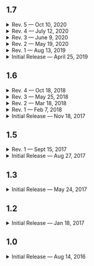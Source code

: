 ## 1.7
<details>
  <summary>Rev. 5 —  Oct 10, 2020</summary>
    <ul>
      <li>You can now LISTEN to Bible passages</li>
      <li>When choosing to read a sermon bible passage, you can now click the listen icon to listen to that passage</li>
      <li>Misc minor improvements</li>
    </ul>
</details>

<details>
  <summary>Rev. 4 —  July 12, 2020</summary>
    <ul>
<li>Fixing an issue where the application would crash on startup while we were live</li>
<li>Misc changes behind the scenes means less unnecessary updates for you</li>
<li>Misc bug fixes</li>
<li>Supporting iOS 11+</li>
</details>

<details>
  <summary>Rev. 3  —  June 9, 2020</summary>
    <ul>
<li>Fixed an issue with the LIVE button not becoming active</li>
</details>

<details>
  <summary>Rev. 2  —  May 19, 2020</summary>
    <ul>
<li>This is our final update for iOS 10, please update your device to iOS 11 or newer to receive further updates</li>
<li>Make sure to stay updated, we have some new & exciting things coming soon</li>
<li>Fixed an issue with a broken link within the Connect tab</li>
<li>Watch HD videos within the app or on your YouTube app</li>
<li>Watching sermon videos now includes them in your recently played list</li>
<li>YouVersion support for reading the Bible</li>
<li>Fixed an issue where devices on iOS 12+ would not open videos in the YouTube app</li>
<li>Fixed an issue with the graphic on the Connect tab</li>
<li>Performance improvements with audio download</li>
<li>Other minor bug fixes</li>
</details>

<details>
  <summary>Rev. 1  —  Aug 13, 2019</summary>
    <ul>
<li>Fixed an issue where tapping on a sermon series would load the page more than once</li>
<li>Fixed an issue where LIVE would appear active when we weren't streaming</li>
<li>Fixed an issue with scrolling on the Listen tab</li>
<li>'Listen' tab performance improvements</li>
<li>Improvements when using slow networks</li>
<li>Additional bug fixes and stability improvements</li>
</details>

<details>
  <summary>Initial Release —  April 25, 2019</summary>
    <ul>
<li>Our biggest update yet! 🎉</li>
<li>Easy to view sermon series (sorted by most recent) 🏠</li>
<li>Pull-Up from the bottom to load more sermon series' ⌛</li>
<li>Download sermon audio for easy listening without an internet connection 📶</li>
<li>Easily read relevant bible passages 📖</li>
<li>Now Playing playback controls 🎛️</li>
<li>You can now control audio playback from the Control Center even if the device is locked 🔒</li>
<li>You can now watch Sunday live streams on FacebookLive 👀</li>
<li>View the 10 most recent sermon messages you listened to 👂</li>
<li>Performance Improvements 💯</li>
</details>

## 1.6
<details>
  <summary>Rev. 4  —  Oct 18, 2018</summary>
<ul>
<li>iOS 12 Support</li>
<li>Significant Performance Improvements</li>
<li>Reduced loading time when accessing Bible passages</li>
<li>Fixed an issue where the application would crash on some devices when attempting to send an email</li>
</ul>
</details>

<details>
  <summary>Rev. 3  —  May 25, 2018</summary>
<ul>
<li>Fixed an issue where emails could not be sent from certain devices</li>
<li>Improved User Experience across multiple screens</li>
<li>Improved Stability</li>
<li>Misc bug fixes</li>
</ul>
</details>

<details>
  <summary>Rev. 2  —  Mar 18, 2018</summary>
<ul>
<li>Improved the experience for reporting issues via email feedback</li>
<li>Notes with specific text will now not be overwritten</li>
<li>Fixed an issue where some screens didn't appear properly on smaller devices</li>
<li>Notes Page Optimizations</li>
<li>Misc bug fixes</li>
</ul>
</details>

<details>
  <summary>Rev. 1  —  Feb 7, 2018</summary>
<ul> 
<li>Fixed an issue where the notes page would crash if there were no notes currently saved</li>
<li>Fixed an issue where the cursor would completely dissapear when taking a long note</li>
<li>Updated Contact information for Thrive FGCU</li>
</ul>
</details>

<details>
  <summary>Initial Release  —  Nov 18, 2017</summary>
  <ul>
<li>UI Improvements</li>
<li>Supports iPhone X</li>
<li>Stability Improvements</li>
<li>Fixed a bug where the first note made following installation was not saved properly</li>
<li>Fixed application crash for some devices running on iOS 9</li>
</ul>
</details>

## 1.5
<details>
  <summary>Rev. 1 — Sept 15, 2017</summary>
  <ul>
<li>Fixed the text area on the Notes tab</li>
<li>Fixed Translucent Navigation Bars</li>
<li>Support Token IDs when emailing support</li>
</ul>
</details>

<details>
  <summary>Initial Release  —  Aug 27, 2017</summary>
  <ul>
<li>Major UI Overhaul</li>
<li>Improvements to the User Experience</li>
<li>iOS 11 Support</li>
<li>Added Easier Configuration for Application Settings </li>
<li>Bug Fixes & other Localization Improvements</li>
</ul>
</details>

## 1.3
<details>
  <summary>Initial Release  —  May 24, 2017</summary>
  <ul>
<li>Minor Updates and Improvements</li>
<li>Optimizations</li>
<li>Big things coming in future updates!</li>
</ul>
</details>

## 1.2
<details>
  <summary>Initial Release  —  Jan 18, 2017</summary>
  <ul>
<li>You can now watch sermons in HD Video</li>
<li>Stay connected to Thrive FGCU</li>
<li>Fully supporting iOS 10</li>
<li>Big fixes | Stability improvements</li>
</ul>
</details>

## 1.0
<details>
  <summary>Initial Release  —  Aug 14, 2016</summary>
  <ul>
<li>Initial Release</li>
</ul>
</details>
